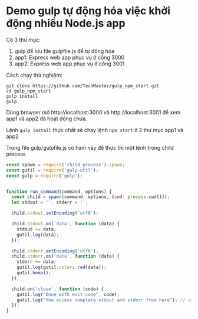 # Demo gulp tự động hóa việc khởi động nhiều Node.js app

Có 3 thư mục:
1. gulp để lưu file gulpfile.js để tự động hóa
2. app1: Express web app phục vụ ở cổng 3000
3. app2: Express web app phục vụ ở cổng 3001

Cách chạy thử nghiệm:

```
git clone https://github.com/TechMaster/gulp_npm_start.git
cd gulp_npm_start
gulp install
gulp
```

Dùng browser mở http://localhost:3000 và http://localhost:3001 để xem app1 và app2 đã hoạt động chưa.

Lệnh ```gulp install``` thực chất sẽ chạy lệnh ```npm start``` ở 2 thư mục app1 và app2


Trong file gulp/gulpfile.js có hàm này để thực thi một lệnh trong child process

```js
const spawn = require('child_process').spawn;
const gutil = require('gulp-util');
const gulp = require('gulp');


function run_command(command, options) {
  const child = spawn(command, options, {cwd: process.cwd()});
  let stdout = '', stderr = '';

  child.stdout.setEncoding('utf8');

  child.stdout.on('data', function (data) {
    stdout += data;
    gutil.log(data);
  });

  child.stderr.setEncoding('utf8');
  child.stderr.on('data', function (data) {
    stderr += data;
    gutil.log(gutil.colors.red(data));
    gutil.beep();
  });

  child.on('close', function (code) {
    gutil.log("Done with exit code", code);
    gutil.log("You access complete stdout and stderr from here"); // stdout, stderr
  });
}
```


